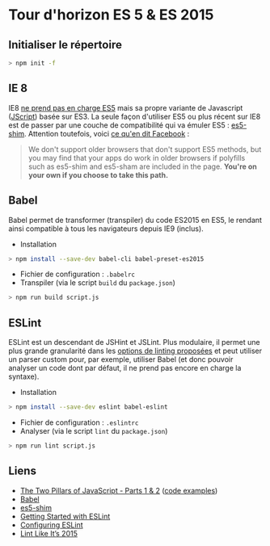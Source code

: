 # Tour d'horizon ES 5 & ES 2015
## Initialiser le répertoire
```sh
> npm init -f
```

## IE 8
IE8 [ne prend pas en charge ES5](http://kangax.github.io/compat-table/es5/#ie8) mais sa propre variante de Javascript ([JScript](http://goo.gl/EKFi48)) basée sur ES3. La seule façon d'utiliser ES5 ou plus récent sur IE8 est de passer par une couche de compatibilité qui va émuler ES5 : [es5-shim](https://github.com/es-shims/es5-shim).
Attention toutefois, voici [ce qu'en dit Facebook](https://facebook.github.io/react/docs/working-with-the-browser.html) :
> We don't support older browsers that don't support ES5 methods, but you may find that your apps do work in older browsers if polyfills such as es5-shim and es5-sham are included in the page. **You're on your own if you choose to take this path.**

## Babel
Babel permet de transformer (transpiler) du code ES2015 en ES5, le rendant ainsi compatible à tous les navigateurs depuis IE9 (inclus).
- Installation
```sh
> npm install --save-dev babel-cli babel-preset-es2015
```
- Fichier de configuration : `.babelrc`
- Transpiler (via le script `build` du `package.json`)
```sh
> npm run build script.js
```

## ESLint
ESLint est un descendant de JSHint et JSLint. Plus modulaire, il permet une plus grande granularité dans les [options de linting proposées](http://eslint.org/docs/rules/) et peut utiliser un parser custom pour, par exemple, utiliser Babel (et donc pouvoir analyser un code dont par défaut, il ne prend pas encore en charge la syntaxe).
- Installation
```sh
> npm install --save-dev eslint babel-eslint
```
- Fichier de configuration : `.eslintrc`
- Analyser (via le script `lint` du `package.json`)
```sh
> npm run lint script.js
```

## Liens
- [The Two Pillars of JavaScript - Parts 1 & 2](https://medium.com/javascript-scene/the-two-pillars-of-javascript-ee6f3281e7f3) ([code examples](https://github.com/learn-javascript-courses/composition-examples#composition-examples))
- [Babel](https://babeljs.io/docs/setup/#installation)
- [es5-shim](https://github.com/es-shims/es5-shim)
- [Getting Started with ESLint](http://eslint.org/docs/user-guide/getting-started)
- [Configuring ESLint](http://eslint.org/docs/user-guide/configuring)
- [Lint Like It’s 2015](https://medium.com/@dan_abramov/lint-like-it-s-2015-6987d44c5b48)
